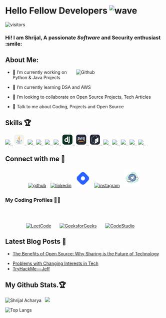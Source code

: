 <h1> Hello Fellow Developers <img alt="wave" src="https://emojis.slackmojis.com/emojis/images/1588177020/8809/wave_hello.gif?1588177020" width="35"></h1>
<p align='center'>

![visitors](https://visitor-badge.glitch.me/badge?page_id=OctoPie23.OctoPie23)

</p>
<div size='20px'> <h3>Hi! I am Shrijal, A passionate <i>Software</i> and Security enthusiast :smile:</h3> 
</div>

<h2> About Me: </h2>

<img width="55%" align="right" alt="Github" src="https://raw.githubusercontent.com/onimur/.github/master/.resources/git-header.svg"/>


- 🔭 I’m currently working on Python & Java Projects

- 🌱 I’m currently learning DSA and AWS 

- 👯 I’m looking to collaborate on Open Source Projects, Tech Articles 

- 💬 Talk to me about Coding, Projects and Open Source 

<h2> Skills 🏆</h2>
<a href= https://github.com/OctoPie23?tab=repositories&q=&type=&language=python&sort= > <img width ='32px' src ='https://raw.githubusercontent.com/rahulbanerjee26/githubAboutMeGenerator/main/icons/python.svg'> &nbsp;</a>
<a href= https://github.com/OctoPie23?tab=repositories&q=&type=&language=java&sort= > <img width ='32px' src ='https://github.com/tandpfun/skill-icons/blob/main/icons/Java-Light.svg'> &nbsp;</a>
<a href= https://github.com/OctoPie23?tab=repositories&q=&type=&language=cpp&sort= > <img width ='32px' src ='https://raw.githubusercontent.com/rahulbanerjee26/githubAboutMeGenerator/main/icons/cpp.svg'> &nbsp;</a>
<a href= https://github.com/OctoPie23?tab=repositories&q=&type=&language=javascript&sort= > <img width ='32px' src ='https://raw.githubusercontent.com/rahulbanerjee26/githubAboutMeGenerator/main/icons/javascript.svg'> &nbsp;</a>
<a href= https://github.com/OctoPie23?tab=repositories&q=&type=&language=reactjs&sort= > <img width ='32px' src ='https://raw.githubusercontent.com/rahulbanerjee26/githubAboutMeGenerator/main/icons/reactjs.svg'> &nbsp;</a>
<a href= https://github.com/OctoPie23?tab=repositories&q=&type=&language=linux&sort= > <img width ='32px' src ='https://raw.githubusercontent.com/rahulbanerjee26/githubAboutMeGenerator/main/icons/linux.svg'> &nbsp;</a>
<a href= https://github.com/OctoPie23?tab=repositories&q=&type=&language=django&sort= > <img width ='32px' src ='https://github.com/tandpfun/skill-icons/blob/main/icons/Django.svg'> &nbsp;</a>
<a href= https://github.com/OctoPie23?tab=repositories&q=&type=&language=aws&sort= > <img width ='32px' src ='https://github.com/tandpfun/skill-icons/blob/main/icons/AWS-Dark.svg'> &nbsp;</a>
<a href= https://github.com/OctoPie23?tab=repositories&q=&type=&language=bash&sort= > <img width ='32px' src ='https://github.com/tandpfun/skill-icons/blob/main/icons/Bash-Dark.svg'> &nbsp;</a>
<a href= https://github.com/OctoPie23?tab=repositories&q=&type=&language=postgresql&sort= > <img width ='32px' src ='https://github.com/rahulbanerjee26/githubProfileReadmeGenerator/blob/main/icons/postgresql.svg'> &nbsp;</a>
<a href= https://github.com/OctoPie23?tab=repositories&q=&type=&language=docker&sort= > <img width ='32px' src ='https://raw.githubusercontent.com/rahulbanerjee26/githubAboutMeGenerator/main/icons/docker.svg'> &nbsp;</a>
<a href= https://github.com/OctoPie23?tab=repositories&q=&type=&language=git&sort= > <img width ='32px' src ='https://raw.githubusercontent.com/rahulbanerjee26/githubAboutMeGenerator/main/icons/git.svg'> &nbsp;</a>
<a href= https://github.com/OctoPie23?tab=repositories&q=&type=&language=html&sort= > <img width ='32px' src ='https://raw.githubusercontent.com/rahulbanerjee26/githubAboutMeGenerator/main/icons/html.svg'> &nbsp;</a>
<a href= https://github.com/OctoPie23?tab=repositories&q=&type=&language=css&sort= > <img width ='32px' src ='https://raw.githubusercontent.com/rahulbanerjee26/githubAboutMeGenerator/main/icons/css.svg'> &nbsp;</a>

<h2> Connect with me 🤝</h2>

<p align="center" >
	<a href="https://github.com/OctoPie23"><img alt="github" width="10%" style="padding:5px" src="https://img.icons8.com/clouds/100/000000/github.png"/></a>
	<a href="https://www.linkedin.com/in/shrijal007/"><img alt="linkedin" width="10%" style="padding:5px" src="https://img.icons8.com/clouds/100/000000/linkedin.png"/></a>
	<a href="https://shricode23.hashnode.dev/"><img alt="hashnode" width="9%" style="padding:5px" src="./images/hashnode.png"/></a>
	<a href="https://www.instagram.com/octopie_23/"><img alt="instagram" width="10%" style="padding:5px" src="https://img.icons8.com/clouds/100/000000/instagram.png"/></a>
	<a href="https://www.twitter.com/OctoPie23"><img alt="twitter" width="10%" style="padding:5px" src="./images/twitter.png"/></a>
	
</p>

<h3>My Coding Profiles 👨‍💻</h3>
<br></br>
<p align="center">
<a href="https://leetcode.com/OctoPiyush23/" rel="nofollow"><img src="https://img.shields.io/badge/LC-LeetCode-orange" alt="LeetCode" data-canonical-src="https://img.shields.io/badge/-LeetCode-ff8c00?style=flat&amp;labelColor=ff8c00&amp;logo=LeetCode&amp;logoColor=white" style="max-width:100%;"></a>
&nbsp;&nbsp;&nbsp;&nbsp;&nbsp;
<a href="https://auth.geeksforgeeks.org/user/octopie23" rel="nofollow"><img src="https://img.shields.io/badge/GFG-GeeksforGeeks-green" alt="GeeksforGeeks" data-canonical-src="https://img.shields.io/badge/GFG-GeeksforGeeks-green" style="max-width:100%;"></a>
&nbsp;&nbsp;&nbsp;&nbsp;&nbsp;
<a href="https://www.codingninjas.com/codestudio/profile/6d2f4a1b-5461-4e51-92fa-90f00f70f309" rel="nofollow"><img src="https://img.shields.io/badge/CS-CodeStudio-orange" alt="CodeStudio" data-canonical-src="" style="max-width:100%;"></a>
&nbsp;&nbsp;&nbsp;&nbsp;&nbsp;
</p>

## Latest Blog Posts 📩
<!-- BLOG-POST-LIST:START -->
- [The Benefits of Open Source: Why Sharing is the Future of Technology](https://shricodev.hashnode.dev/the-benefits-of-open-source-why-sharing-is-the-future-of-technology)
<!-- BLOG-POST-LIST:END -->
<!--these are the manually added blog posts -->
- [Problems with Changing Interests in Tech](https://shricode23.hashnode.dev/problems-with-changing-interests-in-tech) <!-- this was a blog written in my old hashnode account, which userid I forgot.-->
- [TryHackMe — Jeff](https://infosecwriteups.com/tryhackme-jeff-fc2fe2a3161a?source=rss-5b49d6184d5------2)

<h2> My Github Stats.🏆 </h2>

<img width="400px" src="https://github-readme-streak-stats.herokuapp.com/?user=OctoPie23&theme=radical" alt="Shrijal Acharya" />&nbsp; &nbsp;<img width="400px" src="https://github-readme-stats.vercel.app/api?username=octopie23&count_private=true&theme=radical"/>


![Top Langs](https://github-readme-stats.vercel.app/api/top-langs/?username=OctoPie23&exclude_repo=OctoPie23.github.io,VoiceAI&count_private=true&hide=c,XSLT,css,scss,html&layout=compact&theme=radical)
</div>
